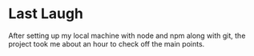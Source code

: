 # Last Laugh 

After setting up my local machine with node and npm along with git, the project took me about an hour to check off the main points.